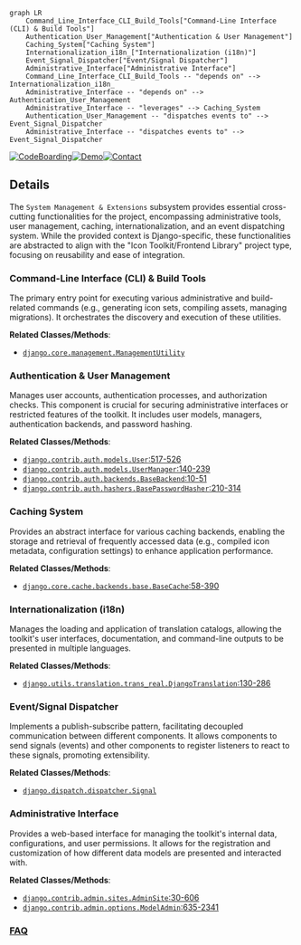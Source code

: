 ```mermaid
graph LR
    Command_Line_Interface_CLI_Build_Tools["Command-Line Interface (CLI) & Build Tools"]
    Authentication_User_Management["Authentication & User Management"]
    Caching_System["Caching System"]
    Internationalization_i18n_["Internationalization (i18n)"]
    Event_Signal_Dispatcher["Event/Signal Dispatcher"]
    Administrative_Interface["Administrative Interface"]
    Command_Line_Interface_CLI_Build_Tools -- "depends on" --> Internationalization_i18n_
    Administrative_Interface -- "depends on" --> Authentication_User_Management
    Administrative_Interface -- "leverages" --> Caching_System
    Authentication_User_Management -- "dispatches events to" --> Event_Signal_Dispatcher
    Administrative_Interface -- "dispatches events to" --> Event_Signal_Dispatcher
```

[![CodeBoarding](https://img.shields.io/badge/Generated%20by-CodeBoarding-9cf?style=flat-square)](https://github.com/CodeBoarding/CodeBoarding)[![Demo](https://img.shields.io/badge/Try%20our-Demo-blue?style=flat-square)](https://www.codeboarding.org/demo)[![Contact](https://img.shields.io/badge/Contact%20us%20-%20contact@codeboarding.org-lightgrey?style=flat-square)](mailto:contact@codeboarding.org)

## Details

The `System Management & Extensions` subsystem provides essential cross-cutting functionalities for the project, encompassing administrative tools, user management, caching, internationalization, and an event dispatching system. While the provided context is Django-specific, these functionalities are abstracted to align with the "Icon Toolkit/Frontend Library" project type, focusing on reusability and ease of integration.

### Command-Line Interface (CLI) & Build Tools
The primary entry point for executing various administrative and build-related commands (e.g., generating icon sets, compiling assets, managing migrations). It orchestrates the discovery and execution of these utilities.


**Related Classes/Methods**:

- <a href="https://github.com/django/django/blob/main/django/core/management/__init__.py" target="_blank" rel="noopener noreferrer">`django.core.management.ManagementUtility`</a>


### Authentication & User Management
Manages user accounts, authentication processes, and authorization checks. This component is crucial for securing administrative interfaces or restricted features of the toolkit. It includes user models, managers, authentication backends, and password hashing.


**Related Classes/Methods**:

- <a href="https://github.com/django/django/blob/main/django/contrib/auth/models.py#L517-L526" target="_blank" rel="noopener noreferrer">`django.contrib.auth.models.User`:517-526</a>
- <a href="https://github.com/django/django/blob/main/django/contrib/auth/models.py#L140-L239" target="_blank" rel="noopener noreferrer">`django.contrib.auth.models.UserManager`:140-239</a>
- <a href="https://github.com/django/django/blob/main/django/contrib/auth/backends.py#L10-L51" target="_blank" rel="noopener noreferrer">`django.contrib.auth.backends.BaseBackend`:10-51</a>
- <a href="https://github.com/django/django/blob/main/django/contrib/auth/hashers.py#L210-L314" target="_blank" rel="noopener noreferrer">`django.contrib.auth.hashers.BasePasswordHasher`:210-314</a>


### Caching System
Provides an abstract interface for various caching backends, enabling the storage and retrieval of frequently accessed data (e.g., compiled icon metadata, configuration settings) to enhance application performance.


**Related Classes/Methods**:

- <a href="https://github.com/django/django/blob/main/django/core/cache/backends/base.py#L58-L390" target="_blank" rel="noopener noreferrer">`django.core.cache.backends.base.BaseCache`:58-390</a>


### Internationalization (i18n)
Manages the loading and application of translation catalogs, allowing the toolkit's user interfaces, documentation, and command-line outputs to be presented in multiple languages.


**Related Classes/Methods**:

- <a href="https://github.com/django/django/blob/main/django/utils/translation/trans_real.py#L130-L286" target="_blank" rel="noopener noreferrer">`django.utils.translation.trans_real.DjangoTranslation`:130-286</a>


### Event/Signal Dispatcher
Implements a publish-subscribe pattern, facilitating decoupled communication between different components. It allows components to send signals (events) and other components to register listeners to react to these signals, promoting extensibility.


**Related Classes/Methods**:

- <a href="https://github.com/django/django/blob/main/django/dispatch/dispatcher.py" target="_blank" rel="noopener noreferrer">`django.dispatch.dispatcher.Signal`</a>


### Administrative Interface
Provides a web-based interface for managing the toolkit's internal data, configurations, and user permissions. It allows for the registration and customization of how different data models are presented and interacted with.


**Related Classes/Methods**:

- <a href="https://github.com/django/django/blob/main/django/contrib/admin/sites.py#L30-L606" target="_blank" rel="noopener noreferrer">`django.contrib.admin.sites.AdminSite`:30-606</a>
- <a href="https://github.com/django/django/blob/main/django/contrib/admin/options.py#L635-L2341" target="_blank" rel="noopener noreferrer">`django.contrib.admin.options.ModelAdmin`:635-2341</a>




### [FAQ](https://github.com/CodeBoarding/GeneratedOnBoardings/tree/main?tab=readme-ov-file#faq)